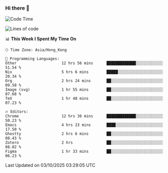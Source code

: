 ### Hi there 👋

<!--
**nicehiro/nicehiro** is a ✨ _special_ ✨ repository because its `README.md` (this file) appears on your GitHub profile.

Here are some ideas to get you started:

- 🔭 I’m currently working on ...
- 🌱 I’m currently learning ...
- 👯 I’m looking to collaborate on ...
- 🤔 I’m looking for help with ...
- 💬 Ask me about ...
- 📫 How to reach me: ...
- 😄 Pronouns: ...
- ⚡ Fun fact: ...
-->

<!--START_SECTION:waka-->
![Code Time](http://img.shields.io/badge/Code%20Time-1%2C119%20hrs%2032%20mins-blue)

![Lines of code](https://img.shields.io/badge/From%20Hello%20World%20I%27ve%20Written-1.9%20million%20lines%20of%20code-blue)

📊 **This Week I Spent My Time On** 

```text
🕑︎ Time Zone: Asia/Hong_Kong

💬 Programming Languages: 
Other                    12 hrs 56 mins      █████████████░░░░░░░░░░░░   51.54 % 
Nix                      5 hrs 6 mins        █████░░░░░░░░░░░░░░░░░░░░   20.34 % 
Org                      2 hrs 24 mins       ██░░░░░░░░░░░░░░░░░░░░░░░   09.58 % 
Image (svg)              1 hr 55 mins        ██░░░░░░░░░░░░░░░░░░░░░░░   07.68 % 
TeX                      1 hr 48 mins        ██░░░░░░░░░░░░░░░░░░░░░░░   07.23 % 

🔥 Editors: 
Chrome                   12 hrs 36 mins      █████████████░░░░░░░░░░░░   50.23 % 
Emacs                    4 hrs 23 mins       ████░░░░░░░░░░░░░░░░░░░░░   17.50 % 
Ghostty                  2 hrs 6 mins        ██░░░░░░░░░░░░░░░░░░░░░░░   08.43 % 
Zotero                   2 hrs               ██░░░░░░░░░░░░░░░░░░░░░░░   08.02 % 
Figma                    1 hr 33 mins        ██░░░░░░░░░░░░░░░░░░░░░░░   06.23 % 
```


 Last Updated on 03/10/2025 03:29:05 UTC
<!--END_SECTION:waka-->
